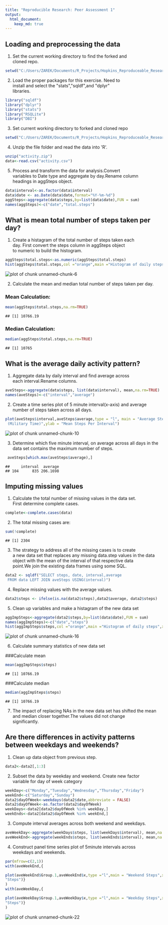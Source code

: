 ```yaml
---
title: "Reproducible Research: Peer Assessment 1"
output: 
  html_document:
    keep_md: true
---
```



## Loading and preprocessing the data

1. Set the current working directory to find the forked and  
cloned repo.


```r
setwd("C:/Users/ZAREK/Documents/R_Projects/Hopkins_Reproduceable_Research/RepData_PeerAssessment1")
```
2. Load the proper packages for this exercise. Need to  
install and select the "stats","sqldf",and "dplyr"  
libraries.

```r
library("sqldf")
library("dplyr")
library("stats")
library("RSQLite")
library("DBI")
```
3. Set current working directory to forked and cloned repo


```r
setwd("C:/Users/ZAREK/Documents/R_Projects/Hopkins_Reproduceable_Research/RepData_PeerAssessment1")
```
4. Unzip the file folder and read the data into 'R'.


```r
unzip("activity.zip")
data<-read.csv("activity.csv")
```
5. Process and transform the data for analysis.Convert  
variables to Date type and aggregate by day.Rename column  
headings in aggSteps object.


```r
data$interval<-as.factor(data$interval)
data$date <- as.Date(data$date,format="%Y-%m-%d")
aggSteps<-aggregate(data$steps,by=list(data$date),FUN = sum)
names(aggSteps)<-c("date","total.steps")
```

## What is mean total number of steps taken per day?

1. Create a histagram of the total number of steps taken each  
day. First convert the steps column in aggSteps object  
to numeric to build the histogram.


```r
aggSteps$total.steps<-as.numeric(aggSteps$total.steps)
hist(aggSteps$total.steps,col ="orange",main ="Histogram of daily steps",xlab = "Daily Steps")
```

![plot of chunk unnamed-chunk-6](figure/unnamed-chunk-6-1.png) 



2. Calculate the mean and median total number of steps taken  per day.

### Mean Calculation:

```r
mean(aggSteps$total.steps,na.rm=TRUE)
```

```
## [1] 10766.19
```
### Median Calculation:

```r
median(aggSteps$total.steps,na.rm=TRUE)
```

```
## [1] 10765
```
## What is the average daily activity pattern?

1. Aggregate data by daily interval and find average across  
each interval.Rename columns.


```r
aveSteps<-aggregate(data$steps, list(data$interval), mean,na.rm=TRUE)
names(aveSteps)<-c("interval","average")
```
2. Create a time series plot of 5 minute interval(x-axis) and average number of steps taken across all days.



```r
plot(aveSteps$interval,aveSteps$average,type = "l", main = "Average Steps Per Time Interval", xlab = "Daily Time Interval
 (Military Time)",ylab = "Mean Steps Per Interval")
```

![plot of chunk unnamed-chunk-10](figure/unnamed-chunk-10-1.png) 




3. Determine which five minute interval, on average across all days in the data set contains the maximum number of steps.


```r
 aveSteps[which.max(aveSteps$average),]
```

```
##     interval  average
## 104      835 206.1698
```

## Imputing missing values

1. Calculate the total number of missing values in the data set.  
First determine complete cases.


```r
complete<-complete.cases(data)
```
2. The total missing cases are:


```r
sum(!complete)
```

```
## [1] 2304
```
3. The strategy to address all of the missing cases is to create  
a new data set that replaces any missing data.step values in the data object with the mean of the interval of that respective data  
point.We join the existing data frames using some SQL.  


```r
data2 <- sqldf("SELECT steps, date, interval,average
 FROM data LEFT JOIN aveSteps USING(interval)")
```
4. Replace missing values with the average values.


```r
data2$steps <- ifelse(is.na(data2$steps),data2$average, data2$steps)
```
5. Clean up variables and make a histagram of the new data set

```r
aggImpSteps<-aggregate(data2$steps,by=list(data$date),FUN = sum)
names(aggImpSteps)<-c("date","steps")
hist(aggImpSteps$steps,col ="orange",main ="Histogram of daily steps",xlab = "Daily Steps")
```

![plot of chunk unnamed-chunk-16](figure/unnamed-chunk-16-1.png) 




6. Calculate summary statistics of new data set

###Calculate mean

```r
mean(aggImpSteps$steps)
```

```
## [1] 10766.19
```
###Calculate median

```r
median(aggImpSteps$steps)
```

```
## [1] 10766.19
```
7. The impact of replacing NAs in the new data set has shifted   the mean and median closer together.The values did not change  
significantly.
 

## Are there differences in activity patterns between weekdays and weekends?

1. Clean up data object from previous step.


```r
data2<-data2[,1:3]
```

2. Subset the data by weekday and weekend. Create new factor  
variable for day of week category


```r
weekDay<-c("Monday","Tuesday","Wednesday","Thursday","Friday")
weekEnd<-c("Saturday","Sunday")
data2$dayOfWeek<-weekdays(data2$date,abbreviate = FALSE)
data2$dayOfWeek<-as.factor(data2$dayOfWeek)
weekDays<-data2[data2$dayOfWeek %in% weekDay,]
weekEnds<-data2[data2$dayOfWeek %in% weekEnd,]
```
3. Compute interval averages across both weekend and weekdays.

```r
aveWeekDay<-aggregate(weekDays$steps, list(weekDays$interval), mean,na.rm=TRUE)
aveWeekEnd<-aggregate(weekEnds$steps, list(weekEnds$interval), mean,na.rm=TRUE)
```
4. Construct panel time series plot of 5minute intervals across  
weekdays and weekends.


```r
par(mfrow=c(2,1))
with(aveWeekEnd,{

plot(aveWeekEnd$Group.1,aveWeekEnd$x,type ="l",main = "Weekend Steps",xlab = "Interval Time of Day(Military)",ylab = 
"Steps")}
)
with(aveWeekDay,{

plot(aveWeekDay$Group.1,aveWeekDay$x,type ="l",main = "Weekday Steps",xlab = "Interval Time of Day(Military)",ylab = 
"Steps")}
)
```

![plot of chunk unnamed-chunk-22](figure/unnamed-chunk-22-1.png) 
